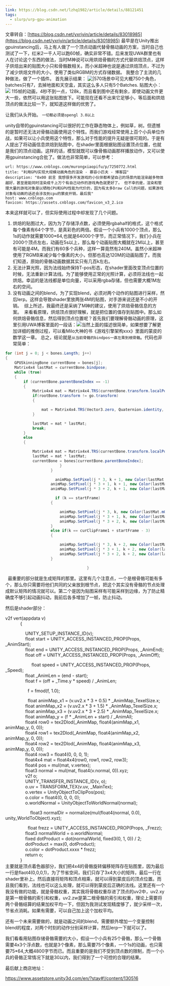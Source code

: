 ```yaml
---
link: https://blog.csdn.net/lzhq1982/article/details/88121451
tags:
  - slurp/urp-gpu-animation
---
```


文章转自：[https://blog.csdn.net/yxriyin/article/details/83018985](https://blog.csdn.net/yxriyin/article/details/83018985)
最早是在Unity推出gpuinstancing后，马上有人做了一个顶点动画代替骨骼动画的方案，当时自己也测试了一下，红米2一千人可以跑60帧，确实非常不错。后来发现UWA群里也有人在讨论这个东西的做法，当时M神说可以用烘焙骨骼的方式代替烘焙顶点，这样子烘焙出来的贴图大小只和骨骼数相关。而小米超神也说是通过烘焙顶点，不过为了减少烘焙文件的大小，使用了类似RGBM的方式存储数据。
我整合了主流的几种做法，做了一个插件。
首先展示结果：
![|570](https://i-blog.csdnimg.cn/blog_migrate/a18cc1114067fa41c337e1c8973c7d12.jpeg)场景中可见大概750个角色，batches只有7，去掉地面和天空盒，其实这么多人只有5个Batches.
贴图大小：
![](https://i-blog.csdnimg.cn/blog_migrate/103382c2eae404042d3fbf43d6c42ec0.png)
115帧的动画，4秒不到一点，128k，而且看到图中还有剩余，即使动画文件更大一些，依然可以用这张贴图放下。可能现在还看不出来它足够小，等后面和烘焙顶点的做法比较一下，就知道这样做的优势了。

让我们从头开始。
`一切都必须是opengl 3.0以上`

unity自带的gpuinstancing可以很好的工作在静态物体上，例如草，树。但遗憾的是暂时还无法对骨骼动画使用这个特性。而我们游戏经常使用上百个小兵单位作战，如果可以让小兵使用这个特性，那么对于性能的提升无疑是很可观的。于是有人提出了将动画信息烘焙到贴图中，在shader里面根据贴图设置顶点位置，也就是我们的顶点动画。这样的话，模型就既可以像骨骼动画那样播放动作，又可以使用gpuinstancing合批了。做法也非常简单，可以参考：
```cardlink
url: https://www.cnblogs.com/murongxiaopifu/p/7250772.html
title: "利用GPU实现大规模动画角色的渲染 - 慕容小匹夫 - 博客园"
description: "0x00 前言 我想很多开发游戏的小伙伴都希望自己的场景内能渲染越多物体越好，甚至是能同时渲染成千上万个有自己动作的游戏角色就更好了。 但不幸的是，渲染和管理大量的游戏对象是以牺牲CPU和GPU性能为代价的，因为有太多Draw Call的问题，如果游戏对象有动画的话还会涉及到cpu的蒙皮开销，最后我"
host: www.cnblogs.com
favicon: https://assets.cnblogs.com/favicon_v3_2.ico
```

本来这样就可以了，但实际使用过程中却发现了几个问题。
1. 烘焙的贴图过大，因为为了存储浮点数，必须使用rgbahalf的格式，这个格式每个像素有64个字节，是真彩色的两倍。假设一个小兵有1000个顶点，那么1s的动作就需要1000*64,也就是64000个字节，而正常情况下，我们小兵在2000个顶点左右，动画在5s以上，那么每个动画贴图大概就在2M以上，甚至有可能是4M。而我们有60多个兵种，这样一算竟然有240M。虽然小米超神使用了RGMB来减少每个像素的大小，但那也高达120M的动画贴图了。而我们知道，原始的骨骼动画数据其实只有几百k左右。
2. 无法计算光照，因为法线始终保持T-pos形态，在shader里面改变顶点位置的时候，无法重新计算法线。为了能够使用正常的光照计算，必须将法线也一起烘焙。幸运的是法线都是单位向量，可以采用rgba存储，但也需要大概1M左右的空间。
3. 没有动画之间的blend，为了实现blend，必须对两个动作的贴图进行采样，然后lerp。这样会导致shader里放两张4M的贴图，对手游来说还是不小的开销。
 综上所述，我最终还是采纳了M神的建议，使用了烘焙骨骼信息的方案。
 来看看原理，烘焙顶点很好理解，就是把位置的值存到贴图中。那么如何烘焙骨骼信息，然后得到顶点位置呢？首先我们要理解骨骼动画的原理，这里引用UWA博客里面的一段话：![](https://i-blog.csdnimg.cn/blog_migrate/24e2275c5ee828be8d45f4f842abf3fa.png)当然上面的描述很简单，如果想要了解更加详细的推倒过程，可以看Milo大神的书《游戏引擎架构xxx》里面的蒙皮的数学这一章。
总之，结论就是`从当前骨骼的bindpos一直左乘到根骨骼`。代码也非常简单：
```C#
for (int j = 0; j < bones.Length; j++)  
{
    GPUSkinningBone currentBone = bones[j];  
    Matrix4x4 lastMat = currentBone.bindpose;  
    while (true)  
    {
        if (currentBone.parentBoneIndex == -1)  
        {
            Matrix4x4 mat = Matrix4x4.TRS(currentBone.transform.localPosition, currentBone.transform.localRotation, currentBone.transform.localScale);  
            if(rootBone.transform != go.transform)  
            {

                mat = Matrix4x4.TRS(Vector3.zero, Quaternion.identity, go.transform.localScale) * mat;  
            }

            lastMat = mat * lastMat;  
            break;  
        }  
        else  
        {

            Matrix4x4 mat = Matrix4x4.TRS(currentBone.transform.localPosition, currentBone.transform.localRotation, currentBone.transform.localScale);  
            lastMat = mat * lastMat;  
            currentBone = bones[currentBone.parentBoneIndex];  
                        }  
                    }

                      animMap.SetPixel(j * 3, k + 1, new Color(lastMat.m00, lastMat.m01, lastMat.m02, lastMat.m03));  
                    animMap.SetPixel(j * 3 + 1, k + 1, new Color(lastMat.m10, lastMat.m11, lastMat.m12, lastMat.m13));  
                    animMap.SetPixel(j * 3 + 2, k + 1, new Color(lastMat.m20, lastMat.m21, lastMat.m22, lastMat.m23));

                      if (k == startFrame)  
                    {

                        animMap.SetPixel(j * 3, k, new Color(lastMat.m00, lastMat.m01, lastMat.m02, lastMat.m03));  
                        animMap.SetPixel(j * 3 + 1, k, new Color(lastMat.m10, lastMat.m11, lastMat.m12, lastMat.m13));  
                        animMap.SetPixel(j * 3 + 2, k, new Color(lastMat.m20, lastMat.m21, lastMat.m22, lastMat.m23));  
                    }  
                    else if(k == curClipFrame1 + startFrame - 3)  
                    {

                        animMap.SetPixel(j * 3, k + 2, new Color(lastMat.m00, lastMat.m01, lastMat.m02, lastMat.m03));  
                        animMap.SetPixel(j * 3 + 1, k + 2, new Color(lastMat.m10, lastMat.m11, lastMat.m12, lastMat.m13));  
                        animMap.SetPixel(j * 3 + 2, k + 2, new Color(lastMat.m20, lastMat.m21, lastMat.m22, lastMat.m23));  
                    }

                                    }  
```
 
最重要的部分就是生成矩阵的那里。这里有几个注意点，一个是根骨骼可能有多个，那么你只需要将他们共同的父亲放到根节点，把这个其实没有骨骼的节点处理成默认矩阵的情况就可以。第二个是因为贴图采样有可能采样到边缘，为了防止精确度不够引起动画抖动，我前后各多增加了一帧，防止抖动。

然后是shader部分：

v2f vert(appdata v)  
            {

                UNITY_SETUP_INSTANCE_ID(v);  
                float start = UNITY_ACCESS_INSTANCED_PROP(Props, _AnimStart);  
                float end = UNITY_ACCESS_INSTANCED_PROP(Props, _AnimEnd);  
                float off = UNITY_ACCESS_INSTANCED_PROP(Props, _AnimOff);

                     float speed = UNITY_ACCESS_INSTANCED_PROP(Props, _Speed);  
                float _AnimLen = (end - start);  
                float f = (off + _Time.y * speed) / _AnimLen;

                  f = fmod(f, 1.0);

                  float animMap_x1 = (v.uv2.x * 3 + 0.5) * _AnimMap_TexelSize.x;  
                float animMap_x2 = (v.uv2.x * 3 + 1.5) * _AnimMap_TexelSize.x;  
                float animMap_x3 = (v.uv2.x * 3 + 2.5) * _AnimMap_TexelSize.x;  
                float animMap_y = (f * _AnimLen + start) / _AnimAll;  
                float4 row0 = tex2Dlod(_AnimMap, float4(animMap_x1, animMap_y, 0, 0));  
                float4 row1 = tex2Dlod(_AnimMap, float4(animMap_x2, animMap_y, 0, 0));  
                float4 row2 = tex2Dlod(_AnimMap, float4(animMap_x3, animMap_y, 0, 0));  
                float4 row3 = float4(0, 0, 0, 1);  
                float4x4 mat = float4x4(row0, row1, row2, row3);  
                float4 pos = mul(mat, v.vertex);  
                float3 normal = mul(mat, float4(v.normal, 0)).xyz;  
                v2f o;  
                UNITY_TRANSFER_INSTANCE_ID(v, o);  
                o.uv = TRANSFORM_TEX(v.uv, _MainTex);  
                o.vertex = UnityObjectToClipPos(pos);  
                o.color = float4(0, 0, 0, 0);  
                o.worldNormal = UnityObjectToWorldNormal(normal);

                    float3 normalDir = normalize(mul(float4(normal, 0.0), unity_WorldToObject).xyz);

                  float frezz = UNITY_ACCESS_INSTANCED_PROP(Props, _Frezz);  
                float3 normalWorld = o.worldNormal;  
                fixed dotProduct = dot(normalWorld, fixed3(0, 1, 0)) / 2;  
                dotProduct = max(0, dotProduct);  
                o.color = dotProduct.xxxx * frezz;  
                return o;  
            }  
主要就是顶点着色器部分，我们把4x4的骨骼旋转偏移矩阵存在贴图里，因为最后一行是flaot4(0,0,0,1)，为了节省空间，我们只存了3x4大小的矩阵，最后一行在shader里补上。然后直接将矩阵和顶点相乘，就可以得到蒙皮后的顶点位置。而且我们看到，法线也可以这么处理，就可以得到蒙皮后正确的法线。这里还有一个我没有做的功能，就是骨骼权重，其实我将骨骼权重存进了顶点的uv2中，uv2.xy是第一根骨骼的索引和权重，uv2.zw是第二根骨骼的索引和权重，理论上需要将两个骨骼结算的结果加权平均一下，但因为我测试发现精度够了，就少采样一次，节省点消耗。如果有需要，可以自己加上这个加权平均。

还有一个未来需要做的，就是动画之间的blend，需要额外增加一个变量控制blend的程度，对两个时刻的动作分别采样计算，然后lerp一下就可以了。

我们看看用贴图存储骨骼需要的大小，假设一个小兵有25个骨骼，那么一个骨骼需要4x3个浮点数，也就是3个像素，那么需要75个像素，一个1s的动画，也只需要75*64,大概4800字节而已。而且重要的是我们不受到顶点数的限制，而一个小兵的骨骼正常情况下就是30以内，我们得到了一个可控的合理的结果。

最后献上商店地址：

https://www.assetstore.unity3d.com/en/?stay#!/content/130516